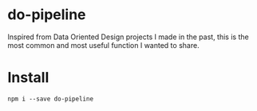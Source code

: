 # do-pipeline

Inspired from Data Oriented Design projects I made in the past, this is the most common and most useful function I wanted to share.

# Install 

```
npm i --save do-pipeline
```


